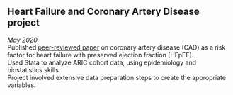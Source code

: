 ## Heart Failure and Coronary Artery Disease project
*May 2020*  
Published [peer-reviewed paper](https://www.ahajournals.org/doi/full/10.1161/JAHA.121.021660) on coronary artery disease (CAD)
as a risk factor for heart failure with preserved ejection fraction (HFpEF).   
Used Stata to analyze ARIC cohort data, 
using epidemiology and biostatistics skills.   
Project involved extensive data preparation steps to create the appropriate variables.
